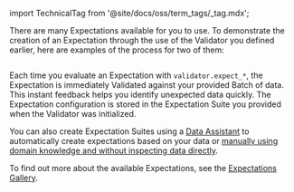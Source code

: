 import TechnicalTag from '@site/docs/oss/term_tags/_tag.mdx';

There are many Expectations available for you to use.  To demonstrate the creation of an Expectation through the use of the Validator you defined earlier, here are examples of the process for two of them:

```python name="tests/integration/docusaurus/deployment_patterns/aws_cloud_storage_pandas.py add_expectations"
```

Each time you evaluate an Expectation with `validator.expect_*`, the Expectation is immediately Validated against your provided Batch of data. This instant feedback helps you identify unexpected data quickly. The Expectation configuration is stored in the Expectation Suite you provided when the Validator was initialized.

You can also create Expectation Suites using a [Data Assistant](/docs/oss/guides/expectations/data_assistants/how_to_create_an_expectation_suite_with_the_onboarding_data_assistant) to automatically create expectations based on your data or [manually using domain knowledge and without inspecting data directly](/docs/oss/guides/expectations/how_to_create_and_edit_expectations_based_on_domain_knowledge_without_inspecting_data_directly). 

To find out more about the available Expectations, see the [Expectations Gallery](https://greatexpectations.io/expectations).